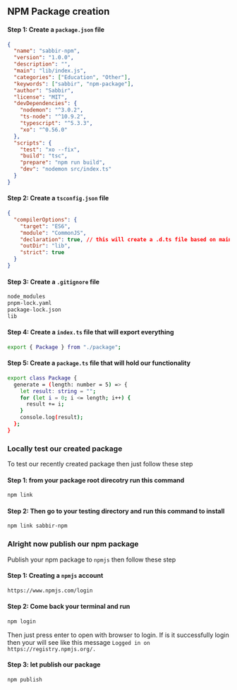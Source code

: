 ## NPM Package creation

#### Step 1: Create a `package.json` file

```json
{
  "name": "sabbir-npm",
  "version": "1.0.0",
  "description": "",
  "main": "lib/index.js",
  "categories": ["Education", "Other"],
  "keywords": ["sabbir", "npm-package"],
  "author": "Sabbir",
  "license": "MIT",
  "devDependencies": {
    "nodemon": "^3.0.2",
    "ts-node": "^10.9.2",
    "typescript": "^5.3.3",
    "xo": "^0.56.0"
  },
  "scripts": {
    "test": "xo --fix",
    "build": "tsc",
    "prepare": "npm run build",
    "dev": "nodemon src/index.ts"
  }
}
```

#### Step 2: Create a `tsconfig.json` file

```json
{
  "compilerOptions": {
    "target": "ES6",
    "module": "CommonJS",
    "declaration": true, // this will create a .d.ts file based on main file
    "outDir": "lib",
    "strict": true
  }
}
```

#### Step 3: Create a `.gitignore` file

```txt
node_modules
pnpm-lock.yaml
package-lock.json
lib
```

#### Step 4: Create a `index.ts` file that will export everything

```bash
export { Package } from "./package";
```

#### Step 5: Create a `package.ts` file that will hold our functionality

```bash
export class Package {
  generate = (length: number = 5) => {
    let result: string = "";
    for (let i = 0; i <= length; i++) {
      result += i;
    }
    console.log(result);
  };
}
```

### Locally test our created package

To test our recently created package then just follow these step

#### Step 1: from your package root direcotry run this command

```bash
npm link
```

#### Step 2: Then go to your testing directory and run this command to install

```bash
npm link sabbir-npm
```

### Alright now publish our npm package

Publish your npm package to `npmjs` then follow these step

#### Step 1: Creating a `npmjs` account

```bash
https://www.npmjs.com/login
```

#### Step 2: Come back your terminal and run

```bash
npm login
```

Then just press enter to open with browser to login. If is it successfully login then your will see like this message `Logged in on https://registry.npmjs.org/.`

#### Step 3: let publish our package

```bash
npm publish
```
